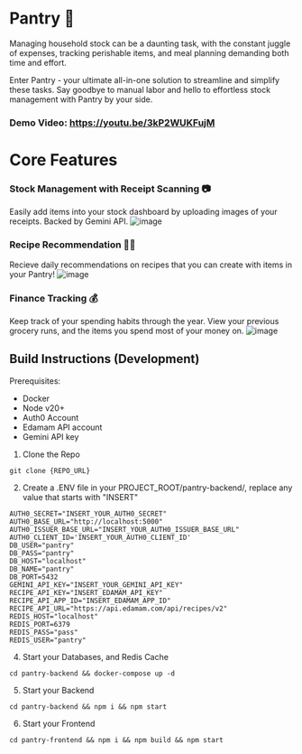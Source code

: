 # Pantry 🍞
Managing household stock can be a daunting task, with the constant juggle of expenses, tracking perishable items, and meal planning demanding both time and effort. 

Enter Pantry - your ultimate all-in-one solution to streamline and simplify these tasks. Say goodbye to manual labor and hello to effortless stock management with Pantry by your side.

### Demo Video: https://youtu.be/3kP2WUKFujM

# Core Features
### Stock Management with Receipt Scanning 📷
Easily add items into your stock dashboard by uploading images of your receipts.
Backed by Gemini API.
![image](https://github.com/PoromKamal/pantry/assets/62628923/3779a80c-54e3-4c3c-956a-5b54f3f4aeaf)

### Recipe Recommendation 👨‍🍳
Recieve daily recommendations on recipes that you can create with items in your Pantry!
![image](https://github.com/PoromKamal/pantry/assets/62628923/c5f0b979-c4e7-4514-9a5c-3bb8c68b5c2f)



### Finance Tracking 💰
Keep track of your spending habits through the year. View your previous grocery runs, and the items you spend most of your money on.
![image](https://github.com/PoromKamal/pantry/assets/62628923/2fd4c056-b5bb-49e8-87f8-c5a611a2ac07)

## Build Instructions (Development)
Prerequisites:
- Docker
- Node v20+
- Auth0 Account
- Edamam API account
- Gemini API key

1. Clone the Repo
```
git clone {REPO_URL}
```
2. Create a .ENV file in your PROJECT_ROOT/pantry-backend/, replace any value that starts with "INSERT"
```
AUTH0_SECRET="INSERT_YOUR_AUTH0_SECRET"
AUTH0_BASE_URL="http://localhost:5000"
AUTH0_ISSUER_BASE_URL="INSERT_YOUR_AUTH0_ISSUER_BASE_URL"
AUTH0_CLIENT_ID='INSERT_YOUR_AUTH0_CLIENT_ID'
DB_USER="pantry"
DB_PASS="pantry"
DB_HOST="localhost"
DB_NAME="pantry"
DB_PORT=5432
GEMINI_API_KEY="INSERT_YOUR_GEMINI_API_KEY"
RECIPE_API_KEY="INSERT_EDAMAM_API_KEY"
RECIPE_API_APP_ID="INSERT_EDAMAM_APP_ID"
RECIPE_API_URL="https://api.edamam.com/api/recipes/v2"
REDIS_HOST="localhost"
REDIS_PORT=6379
REDIS_PASS="pass"
REDIS_USER="pantry"
```
4. Start your Databases, and Redis Cache
```
cd pantry-backend && docker-compose up -d
```
5. Start your Backend
```
cd pantry-backend && npm i && npm start
```
6. Start your Frontend
```
cd pantry-frontend && npm i && npm build && npm start
```
